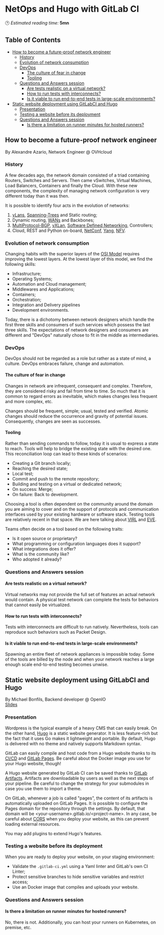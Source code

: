 # NetOps and Hugo with GitLab CI
🕑 *Estimated reading time:* **5mn**

## Table of Contents
  * [How to become a future-proof network engineer](#how-to-become-a-future-proof-network-engineer)
    + [History](#history)
    + [Evolution of network consumption](#evolution-of-network-consumption)
    + [DevOps](#devops)
      - [The culture of fear in change](#the-culture-of-fear-in-change)
      - [Tooling](#tooling)
    + [Questions and Answers session](#questions-and-answers-session)
      - [Are tests realistic on a virtual network?](#are-tests-realistic-on-a-virtual-network)
      - [How to run tests with interconnects?](#how-to-run-tests-with-interconnects)
      - [Is it viable to run end-to-end tests in large-scale environments?](#is-it-viable-to-run-end-to-end-tests-in-large-scale-environments)
  * [Static website deployment using GitLabCI and Hugo](#static-website-deployment-using-gitlabci-and-hugo)
    + [Presentation](#presentation)
    + [Testing a website before its deployment](#testing-a-website-before-its-deployment)
    + [Questions and Answers session](#questions-and-answers-session-1)
      - [Is there a limitation on runner minutes for hosted runners?](#is-there-a-limitation-on-runner-minutes-for-hosted-runners)

## How to become a future-proof network engineer
By Alexandre Azario, Network Engineer @ OVHcloud

### History

A few decades ago, the network domain consisted of a triad containing Routers, Switches and Servers. Then came vSwitches, Virtual
Machines, Load Balancers, Containers and finally the Cloud. With these new components, the complexity of managing
network configuration is very different today than it was then.

It is possible to identify four acts in the evolution of networks:
1. [vLans](https://en.wikipedia.org/wiki/Virtual_LAN), [Spanning-Trees](https://fr.wikipedia.org/wiki/Spanning_Tree_Protocol)
   and Static routing;
2. Dynamic routing, [WANs](https://en.wikipedia.org/wiki/Wide_area_network) and Backbones;
3. [MultiProtocol-BGP](https://en.wikipedia.org/wiki/Multiprotocol_BGP), [vXLan](https://en.wikipedia.org/wiki/Virtual_Extensible_LAN),
   [Software Defined Networking](https://en.wikipedia.org/wiki/Software-defined_networking), Controllers;
4. Cloud, REST and Python on-board, [NetConf](https://en.wikipedia.org/wiki/NETCONF), [Yang](https://en.wikipedia.org/wiki/YANG),
   [NFV](https://en.wikipedia.org/wiki/Network_function_virtualization).

### Evolution of network consumption

Changing habits with the superior layers of the [OSI Model](https://en.wikipedia.org/wiki/OSI_model) requires improving
the lowest layers. At the lowest layer of this model, we find the following skills:
- Infrastructure;
- Operating Systems;
- Automation and Cloud management;
- Middlewares and Applications;
- Containers;
- Orchestration;
- Integration and Delivery pipelines
- Development environments.

Today, there is a dichotomy between network designers which handle the first three skills and consumers of such services
which possess the last three skills. The expectations of network designers and consumers are different and "DevOps"
naturally chose to fit in the middle as intermediaries.

### DevOps

DevOps should not be regarded as a role but rather as a state of mind, a culture. DevOps embraces failure, change and
automation.

#### The culture of fear in change

Changes in network are infrequent, consequent and complex. Therefore, they are considered risky and fail from time to
time. So much that it is common to regard errors as inevitable, which makes changes less frequent and more complex, etc.

Changes should be frequent, simple; usual, tested and verified. Atomic changes should reduce the occurrence and gravity
of potential issues. Consequently, changes are seen as successes.

#### Tooling

Rather than sending commands to follow, today it is usual to express a state to reach. Tools will help to bridge the
existing state with the desired one. This reconciliation loop can lead to these kinds of scenarios:
- Creating a Git branch locally;
- Reaching the desired state;
- Local test;
- Commit and push to the remote repository;
- Building and testing on a virtual or dedicated network;
- On success: Merge;
- On failure: Back to development.

Choosing a tool is often dependent on the community around the domain you are aiming to cover and on the support of
protocols and communication interfaces used by your existing hardware or software stack. Testing tools are relatively
recent in that space. We are here talking about [VIRL](http://virl.cisco.com/) and [EVE](https://www.eve-ng.net/).

Teams often decide on a tool based on the following traits:
- Is it open source or proprietary?
- What programming or configuration languages does it support?
- What integrations does it offer?
- What is the community like?
- Who adopted it already?

### Questions and Answers session

#### Are tests realistic on a virtual network?

Virtual networks may not provide the full set of features an actual network would contain. A physical test network can
complete the tests for behaviors that cannot easily be virtualized.

#### How to run tests with interconnects?

Tests with interconnects are difficult to run natively. Nevertheless, tools can reproduce such behaviors such as Packet
Design.

#### Is it viable to run end-to-end tests in large-scale environments?

Spawning an entire fleet of network appliances is impossible today. Some of the tools are billed by the node and when
your network reaches a large enough scale end-to-end testing becomes unwise.

## Static website deployment using GitLabCI and Hugo
By Michael Bonfils, Backend developer @ OpenIO  
[Slides](https://murlock.gitlab.io/meetup-bordeaux-february-2020-slides/)

### Presentation

Wordpress is the typical example of a heavy CMS that can easily break. On the other hand, [Hugo](https://gohugo.io/) is
a static website generator. It is less feature-rich but the fact that it uses Go makes it lightweight and portable. By
default, Hugo is delivered with no theme and natively supports Markdown syntax.

GitLab can easily compile and host code from a Hugo website thanks to its [CI/CD](https://docs.gitlab.com/ee/ci/) and [GitLab Pages](https://docs.gitlab.com/ee/user/project/pages/).
Be careful about the Docker image you use for your Hugo website, though!

A Hugo website generated by GitLab CI can be saved thanks to [GitLab Artifacts](https://docs.gitlab.com/ee/user/project/pipelines/job_artifacts.html).
Artifacts are downloadable by users as well as the next steps of your pipeline. Be careful to change the strategy for
your submodules in case you use them to import a theme.

On GitLab, whenever a job is called "pages", the content of its artifacts is automatically uploaded on GitLab Pages. It
is possible to configure the Pages domain for the repository through the settings. By default, that domain will be
&lt;your-username&gt;.gitlab.io/&lt;project-name&gt;. In any case, be careful about [CORS](https://developer.mozilla.org/en-US/docs/Web/HTTP/CORS)
when you deploy your website, as this can prevent loading external resources.

You may add plugins to extend Hugo's features.

### Testing a website before its deployment

When you are ready to deploy your website, on your staging environment:
- Validate the `.gitlab-ci.yml` using a Yaml linter and GitLab's own CI Linter;
- Protect sensitive branches to hide sensitive variables and restrict access;
- Use an Docker image that compiles and uploads your website.

### Questions and Answers session

#### Is there a limitation on runner minutes for hosted runners?

No, there is not. Additionally, you can host your runners on Kubernetes, on premise, etc.